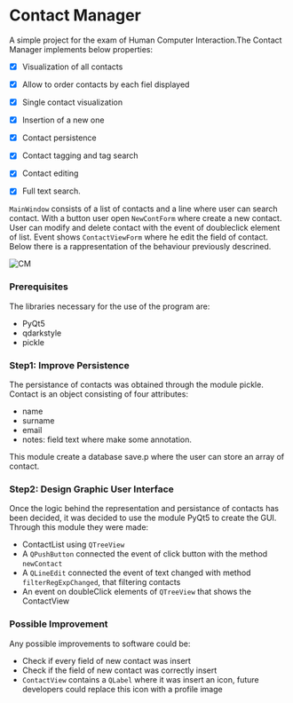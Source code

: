 # Contact Manager

A simple project for the exam of Human Computer Interaction.The Contact Manager implements below properties:
- [x] Visualization of all contacts
- [x] Allow to order contacts by each fiel displayed
- [x] Single contact visualization
- [x] Insertion of a new one
- [x] Contact persistence
- [x] Contact tagging and tag search
- [x] Contact editing
- [x] Full text search.


```MainWindow``` consists of a list of contacts and a line where user can search contact. With a button user open ```NewContForm``` where create a new contact. User can modify and delete contact with the event of doubleclick element of list. Event shows ```ContactViewForm``` where he edit the field of contact. Below there is a rappresentation of the behaviour previously descrined.      

![CM](https://github.com/leonardocasini/ContactManager/blob/master/Mockup/mockup.png)

### Prerequisites

The libraries necessary for the use of the program are:

* PyQt5
* qdarkstyle
* pickle



### Step1: Improve Persistence
The persistance of contacts was obtained through the module pickle. Contact is an object consisting of four attributes:
 * name
 * surname
 * email
 * notes: field text where make some annotation.

This module create a database save.p where the user can store an array of contact. 

### Step2: Design Graphic User Interface
Once the logic behind the representation and persistance of contacts has been decided, it was decided to use the module PyQt5 to create the GUI. Through this module they were made:
 * ContactList using ```QTreeView```
 * A ```QPushButton``` connected the event of click button with the method ```newContact```
 * A ```QLineEdit``` connected the event of text changed with method ```filterRegExpChanged```, that filtering contacts
 * An event on doubleClick elements of ```QTreeView``` that shows the ContactView


### Possible Improvement

Any possible improvements to software could be:
 * Check if every field of new contact was insert
 * Check if the field of new contact was correctly insert
 * ```ContactView``` contains a ```QLabel``` where it was insert an icon, future developers could replace this icon with a profile image 

